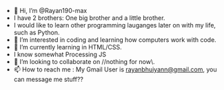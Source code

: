 - 👋 Hi, I’m @Rayan190-max
- I have 2 brothers: One big brother and a little brother.
- I would like to learn other programming lauganges later on with my life, such as Python.
- 👀 I’m interested in coding and learning how computers work with code.
- 🌱 I’m currently learning in HTML/CSS.
- I know somewhat Processing JS
- 💞️ I’m looking to collaborate on //nothing for now\\\.
- 📫 How to reach me : My Gmail User is rayanbhuiyann@gmail.com, you can message me stuff??

<!---
Rayan190-max/Rayan190-max is a ✨ special ✨ repository because its `README.md` (this file) appears on your GitHub profile.
You can click the Preview link to take a look at your changes.
--->
